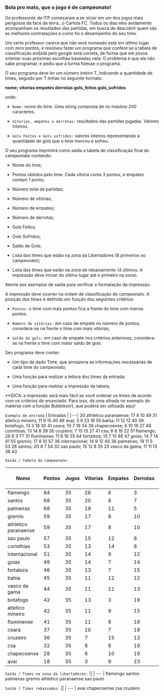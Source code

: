 ### Bola pro mato, que o jogo é de campeonato!

Os professores de ITP começaram a se viciar em um dos jogos mais perigosos da face da terra...o Cartola FC. Todos os dias eles avidamente acompanham os resultados das partidas, em busca de descobrir quem são as melhores contratações e como foi o desempenho do seu time.

Um certo professor careca que não será nomeado está em último lugar com zero pontos, e resolveu fazer um programa que confere se a tabela de classificação exibida pelo google está correta, de forma que ele possa orientar suas próximas escolhas baseadas nela. O problema é que ele não sabe programar, e pediu que a turma fizesse o programa.

O seu programa deve ler um número inteiro T, indicando a quantidade de times, seguido por T linhas no seguinte formato:

**nome; vitorias empates derrotas gols_feitos gols_sofridos**

onde:

* ```Nome:``` nome do time. Uma string composta de no máximo 200 caracteres.

* ```Vitorias, empates e derrotas:``` resultados das partidas jogadas. Valores inteiros.

* ```Gols Feitos e Gols sofridos:``` valores inteiros representando a quantidade de gols que o time marcou e sofreu.



O seu programa imprimirá como saída a tabela de classificação final do campeonato contendo:

- Nome do time;

- Pontos obtidos pelo time. Cada vitória conta 3 pontos, e empates contam 1 ponto;

- Número total de partidas;

- Número de vitórias;

- Número de empates;

- Número de derrotas;

- Gols Feitos;

- Gols Sofridos;

- Saldo de Gols;

- Lista dos times que estão na zona da Libertadores (6 primeiros no campeonato);

- Lista dos times que estão na zona de rebaixamento (4 últimos. A impressão deve iniciar do último lugar até o primeiro na zona).

Atente aos exemplos de saída para verificar a formatação da impressão.



A impressão deve ocorrer na ordem de classificação do campeonato. A posição dos times é definido em função dos seguintes critérios:

- ```Pontos:``` o time com mais pontos fica a frente do time com menos pontos.

- ```Número de vitórias:``` em caso de empate no número de pontos, considera-se na frente o time com mais vitórias;

- ```Saldo de gols:``` em caso de empate nos critérios anteriores, considera-se na frente o time com maior saldo de gols.



Seu programa deve conter:

- Um tipo de dado Time, que armazena as informações necessárias de cada time do campeonato;

- Uma função para realizar a leitura dos times da entrada;

- Uma função para realizar a impressão da tabela;

**DICA: a impressão será mais fácil se você ordenar os times de acordo com os critérios do enunciado. Para isso, dá uma olhada no exemplo do material com a função Bubblesort, que poderá ser utilizada aqui!

```Exemplo de entrada```
| Entradas |
|---|
20
athletico paranaense; 17 8 10 49 31
atletico mineiro; 11 9 15 40 46
avai; 3 9 23 16 55
bahia; 11 12 12 40 39
botafogo; 13 3 19 30 41
ceara; 10 7 18 34 38
chapecoense; 6 10 19 27 49
corinthias; 13 14 8 39 30
cruzeiro; 7 15 13 27 41
csa; 8 8 19 22 51
flamengo; 26 6 3 77 31
fluminense; 11 8 16 35 44
fortaleza; 13 7 15 46 47
goias; 14 7 14 41 55
gremio; 17 8 10 57 36
internacional; 14 9 12 40 36
palmeiras; 19 11 5 53 28
santos; 20 8 7 54 32
sao paulo; 15 12 8 35 25
vasco da gama; 11 11 13 36 43	

```Saída / Tabela do campeonato:```

|Nome| Pontos| Jogos| Vitorias| Empates| Derrotas| Gols Pro| Gols Contra| Saldo de Gols
|---| --- |---| --- |---| --- |---| --- |---|
flamengo| 84| 35| 26| 6| 3| 77| 31| 46
santos| 68| 35| 20| 8| 7| 54| 32| 22
palmeiras| 68| 35| 19| 11| 5| 53| 28| 25
gremio| 59| 35| 17| 8| 10| 57| 36| 21
athletico paranaense| 59| 35| 17| 8| 10| 49| 31| 18
sao paulo| 57| 35| 15| 12| 8| 35| 25| 10
corinthias| 53| 35| 13| 14| 8| 39| 30| 9
internacional| 51| 35| 14| 9| 12| 40| 36| 4
goias| 49| 35| 14| 7| 14| 41| 55| -14
fortaleza| 46| 35| 13| 7| 15| 46| 47| -1
bahia| 45| 35| 11| 12| 12| 40| 39| 1
vasco da gama| 44| 35| 11| 11| 13| 36| 43| -7
botafogo| 42| 35| 13| 3| 19| 30| 41| -11
atletico mineiro| 42| 35| 11| 9| 15| 40| 46| -6
fluminense| 41| 35| 11| 8| 16| 35| 44| -9
ceara| 37| 35| 10| 7| 18| 34| 38| -4
cruzeiro| 36| 35| 7| 15| 13| 27| 41| -14
csa| 32| 35| 8| 8| 19| 22| 51| -29
chapecoense| 28| 35| 6| 10| 19| 27| 49| -22
avai| 18| 35| 3| 9| 23| 16| 55| -39

```Saída / Times na zona da libertadores:```
||
| --- |
flamengo
santos
palmeiras
gremio
athletico paranaense
sao paulo

```Saída / Times rebaixados:```
||
| --- |
avai
chapecoense
csa
cruzeiro
